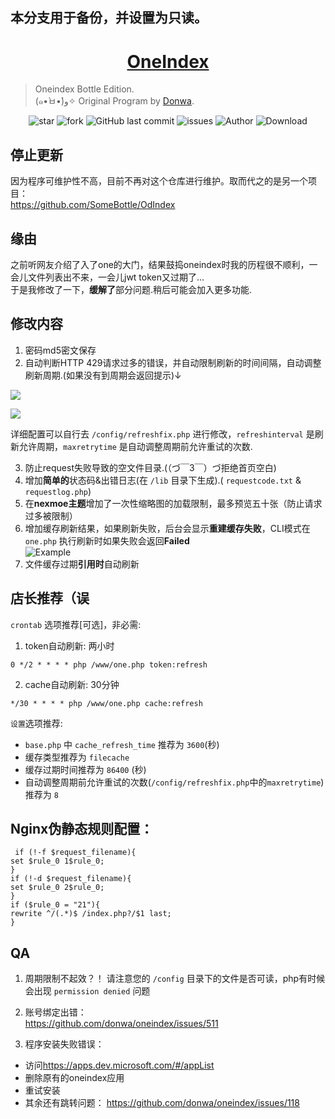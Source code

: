 ## 本分支用于备份，并设置为只读。 

<h1 align="center"><a href="https://github.com/SomeBottle/OneIndex" target="_blank">OneIndex</a></h1>

> Oneindex Bottle Edition.<br>
> (๑•̀ㅂ•́)و✧  Original Program by [Donwa](https://github.com/donwa/oneindex). 

<p align="center">
<img alt="star" src="https://img.shields.io/github/stars/SomeBottle/OneIndex.svg"/>
<img alt="fork" src="https://img.shields.io/github/forks/SomeBottle/OneIndex.svg"/>
<img alt="GitHub last commit" src="https://img.shields.io/github/last-commit/SomeBottle/OneIndex.svg?label=commits">
<img alt="issues" src="https://img.shields.io/github/issues/SomeBottle/OneIndex.svg"/>
<img alt="Author" src="https://img.shields.io/badge/author-Bottle-red.svg"/>
<img alt="Download" src="https://img.shields.io/badge/download-85.2KB-brightgreen.svg"/>
</p>

## 停止更新
因为程序可维护性不高，目前不再对这个仓库进行维护。取而代之的是另一个项目：  
https://github.com/SomeBottle/OdIndex  

## 缘由  
之前听网友介绍了入了one的大门，结果鼓捣oneindex时我的历程很不顺利，一会儿文件列表出不来，一会儿jwt token又过期了...   
于是我修改了一下，**缓解了**部分问题.稍后可能会加入更多功能.  

## 修改内容  
1. 密码md5密文保存  
2. 自动判断HTTP 429请求过多的错误，并自动限制刷新的时间间隔，自动调整刷新周期.(如果没有到周期会返回提示)↓
  
  ![](https://ww2.sinaimg.cn/large/ed039e1fgy1g1dncyfprgj20iw0acwee)  
  
  ![](https://ww2.sinaimg.cn/large/ed039e1fgy1g1dnd9mrelj20dq02bt8l)  
  
  详细配置可以自行去 `/config/refreshfix.php` 进行修改，`refreshinterval` 是刷新允许周期，`maxretrytime` 是自动调整周期前允许重试的次数.  
  
3. 防止request失败导致的空文件目录.(（づ￣3￣）づ拒绝首页空白)   
4. 增加**简单的**状态码&出错日志(在 `/lib` 目录下生成).( `requestcode.txt` & `requestlog.php`)  
5. 在**nexmoe主题**增加了一次性缩略图的加载限制，最多预览五十张（防止请求过多被限制）  
6. 增加缓存刷新结果，如果刷新失败，后台会显示**重建缓存失败**，CLI模式在 `one.php` 执行刷新时如果失败会返回**Failed**  
  ![Example](https://ww2.sinaimg.cn/large/ed039e1fgy1g15sddvme4j20bg0650sh)  
7. 文件缓存过期**引用时**自动刷新   

## 店长推荐（误  
`crontab` 选项推荐[可选]，非必需:
1. token自动刷新: 两小时

```
0 */2 * * * * php /www/one.php token:refresh
```

2. cache自动刷新: 30分钟

```
*/30 * * * * php /www/one.php cache:refresh
```
`设置`选项推荐:
- `base.php` 中 `cache_refresh_time` 推荐为 `3600`(秒)
- 缓存类型推荐为 `filecache`
- 缓存过期时间推荐为 `86400` (秒)
- 自动调整周期前允许重试的次数(`/config/refreshfix.php`中的`maxretrytime`)推荐为  `8`  
 
## Nginx伪静态规则配置： 
```
 if (!-f $request_filename){  
set $rule_0 1$rule_0;  
}  
if (!-d $request_filename){  
set $rule_0 2$rule_0;  
}  
if ($rule_0 = "21"){  
rewrite ^/(.*)$ /index.php?/$1 last;  
}  
```

## QA
1. 周期限制不起效？！
     请注意您的 `/config` 目录下的文件是否可读，php有时候会出现 `permission denied` 问题  

2. 账号绑定出错：  
 <https://github.com/donwa/oneindex/issues/511>   

3. 程序安装失败错误：
 * 访问<https://apps.dev.microsoft.com/#/appList>  
 * 删除原有的oneindex应用  
 * 重试安装  
 * 其余还有跳转问题： <https://github.com/donwa/oneindex/issues/118>  
